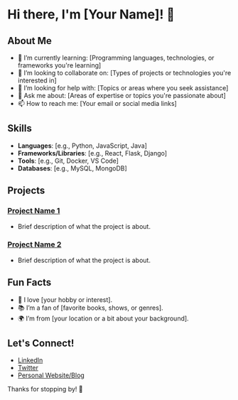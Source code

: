 # Hi there, I'm [Your Name]! 👋

## About Me
- 🌱 I’m currently learning: [Programming languages, technologies, or frameworks you're learning]
- 👯 I’m looking to collaborate on: [Types of projects or technologies you're interested in]
- 🤔 I’m looking for help with: [Topics or areas where you seek assistance]
- 💬 Ask me about: [Areas of expertise or topics you're passionate about]
- 📫 How to reach me: [Your email or social media links]

## Skills
- **Languages**: [e.g., Python, JavaScript, Java]
- **Frameworks/Libraries**: [e.g., React, Flask, Django]
- **Tools**: [e.g., Git, Docker, VS Code]
- **Databases**: [e.g., MySQL, MongoDB]

## Projects
### [Project Name 1](link-to-your-project)
- Brief description of what the project is about.

### [Project Name 2](link-to-your-project)
- Brief description of what the project is about.

## Fun Facts
- 🎨 I love [your hobby or interest].
- 📚 I’m a fan of [favorite books, shows, or genres].
- 🌍 I’m from [your location or a bit about your background].

## Let's Connect!
- [LinkedIn](your-linkedin-url)
- [Twitter](your-twitter-url)
- [Personal Website/Blog](your-website-url)

Thanks for stopping by! 🚀
